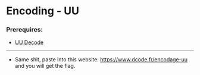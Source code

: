 # Encoding - UU

### Prerequires:

- <a href="https://www.dcode.fr/encodage-uu" rel="nofollow">UU Decode</a>

-----------------

- Same shit, paste into this website: https://www.dcode.fr/encodage-uu and you will get the flag.
